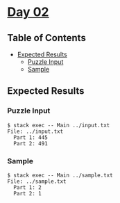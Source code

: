 # [Day 02](https://adventofcode.com/2020/day/2)

## Table of Contents

- [Expected Results](#expected-results)
    + [Puzzle Input](#puzzle-input)
    + [Sample](#sample)

## Expected Results

### Puzzle Input

```console
$ stack exec -- Main ../input.txt
File: ../input.txt
  Part 1: 445
  Part 2: 491
```

### Sample

```console
$ stack exec -- Main ../sample.txt
File: ../sample.txt
  Part 1: 2
  Part 2: 1
```
